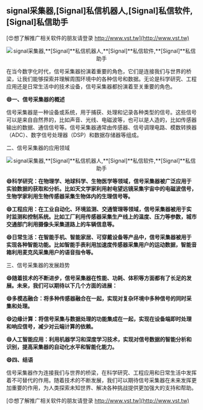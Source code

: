 ## **signal采集器,**[Signal]**私信机器人,**[Signal]**私信软件,**[Signal]**私信助手**

[😍想了解推广相关软件的朋友请登录 http://www.vst.tw](http://www.vst.tw)

 <center><img src="https://vst.tw/MP4/tuiguang/png/2.png" alt="signal采集器,**[Signal]**私信机器人,**[Signal]**私信软件,**[Signal]**私信助手"></center>

在当今数字化时代，信号采集器扮演着重要的角色，它们是连接我们与世界的桥梁，让我们能够探索并理解周围环境中的各种信号和数据。无论是科学研究、工程应用还是日常生活中的技术设备，信号采集器都扮演着至关重要的角色。

**😄一、信号采集器的概述**

信号采集器是一种设备或系统，用于捕获、处理和记录各种类型的信号。这些信号可以是来自自然界的，比如声音、光线、电磁波等，也可以是人造的，比如传感器输出的数据、通信信号等。信号采集器通常由传感器、信号调理电路、模数转换器（ADC）、数字信号处理器（DSP）和数据存储器等组成。

二、信号采集器的应用领域

 <center><img src="https://vst.tw/MP4/tuiguang/png/8.png" alt="signal采集器,**[Signal]**私信机器人,**[Signal]**私信软件,**[Signal]**私信助手"></center>

**😄科学研究：在物理学、地球科学、生物医学等领域，信号采集器被广泛应用于实验数据的获取和分析。比如天文学家利用射电望远镜采集宇宙中的电磁波信号，生物学家利用生物传感器采集生物体内的生理信号等。**

**😄工程应用：在工业自动化、环境监测、交通管理等领域，信号采集器被用于实时监测和控制系统。比如工厂利用传感器采集生产线上的温度、压力等参数，城市交通部门利用摄像头采集道路上的车辆信息等。**

**😄日常生活：在智能手机、智能家居、可穿戴设备等产品中，信号采集器被用于实现各种智能功能。比如智能手表利用加速度传感器采集用户的运动数据，智能音箱利用麦克风采集用户的语音指令等。**

三、信号采集器的发展趋势

**😄随着技术的不断进步，信号采集器在性能、功耗、体积等方面都有了长足的发展。未来，我们可以期待以下几个方面的进展：**

**😄多模态融合：将多种传感器融合在一起，实现对复杂环境中多种信号的同时采集和处理。**

**😄边缘计算：将信号采集与数据处理的功能集成在一起，实现在设备端即时处理和响应信号，减少对云端计算的依赖。**

**😄人工智能应用：利用机器学习和深度学习技术，实现对信号数据的智能分析和识别，提高采集器的自动化水平和智能化能力。**

**😄四、结语**

信号采集器作为连接我们与世界的桥梁，在科学研究、工程应用和日常生活中发挥着不可替代的作用。随着技术的不断发展，我们可以期待信号采集器在未来发挥更加重要的作用，为人类探索未知世界、解决各种挑战提供更加强大的支持和帮助。

[😍想了解推广相关软件的朋友请登录 http://www.vst.tw](http://www.vst.tw)



